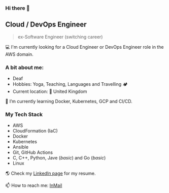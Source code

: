 ### Hi there 👋
## Cloud / DevOps Engineer
> ex-Software Engineer (switching career)

💻 I'm currently looking for a Cloud Engineer or DevOps Engineer role in the AWS domain.

### A bit about me:
- Deaf
- Hobbies: Yoga, Teaching, Languages and Travelling 🏕
- Current location: 📍 United Kingdom

🌱 I’m currently learning Docker, Kubernetes, GCP and CI/CD.

### My Tech Stack
- AWS
- CloudFormation (IaC)
- Docker
- Kubernetes
- Ansible
- Git, GitHub Actions
- C, C++, Python, Jave (_basic_) and Go (_basic_)
- Linux 

🌎 Check my [LinkedIn page](https://linkedin.com/in/anastasiia-gubska) for my resume.

📫 How to reach me: [InMail](https://linkedin.com/in/anastasiia-gubska)
<!--
**ng-n/ng-n** is a ✨ _special_ ✨ repository because its `README.md` (this file) appears on your GitHub profile.

Here are some ideas to get you started:

- 🔭 I’m currently working on ...
- 
- 👯 I’m looking to collaborate on ...
- 🤔 I’m looking for help with ...
- 💬 Ask me about ...
- 📫 How to reach me: ...
- 😄 Pronouns: ...
- ⚡ Fun fact: ...
-->
